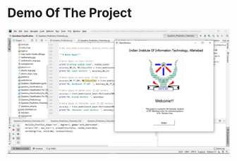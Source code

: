 
# Demo Of The Project
![Demo](https://github.com/Ajay-2007/mini-project/blob/master/End%20Semester%20Project%20Evaluation/Question%20Classification/Final_Presentation/demo_3.gif)
